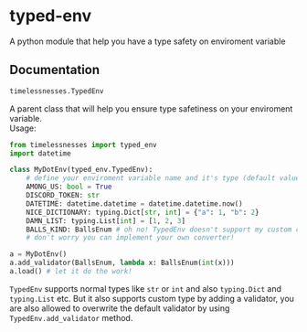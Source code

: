# typed-env

A python module that help you have a type safety on enviroment variable

## Documentation

```python
timelessnesses.TypedEnv
```

A parent class that will help you ensure type safetiness on your enviroment variable.  
Usage:

```python
from timelessnesses import typed_env
import datetime

class MyDotEnv(typed_env.TypedEnv):
    # define your enviroment variable name and it's type (default value is optional and typing.Optional is also supported)
    AMONG_US: bool = True
    DISCORD_TOKEN: str
    DATETIME: datetime.datetime = datetime.datetime.now()
    NICE_DICTIONARY: typing.Dict[str, int] = {"a": 1, "b": 2}
    DAMN_LIST: typing.List[int] = [1, 2, 3]
    BALLS_KIND: BallsEnum # oh no! TypedEnv doesn't support my custom class!
    # don't worry you can implement your own converter!

a = MyDotEnv()
a.add_validator(BallsEnum, lambda x: BallsEnum(int(x)))
a.load() # let it do the work!
```

`TypedEnv` supports normal types like `str` or `int` and also `typing.Dict` and `typing.List` etc. But it also supports custom type by adding a validator, you are also allowed to overwrite the default validator by using `TypedEnv.add_validator` method.
